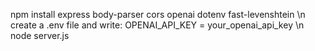 npm install express body-parser cors openai dotenv fast-levenshtein \n
create a .env file and write: OPENAI_API_KEY = your_openai_api_key \n
node server.js
